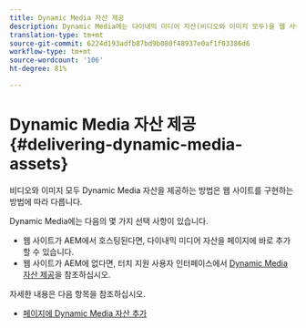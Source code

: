```yaml
---
title: Dynamic Media 자산 제공
description: Dynamic Media에는 다이내믹 미디어 자산(비디오와 이미지 모두)을 웹 사이트에 제공할 수 있는 선택 사항이 몇 가지 있습니다.
translation-type: tm+mt
source-git-commit: 6224d193adfb87bd9b080f48937e0af1f03386d6
workflow-type: tm+mt
source-wordcount: '106'
ht-degree: 81%

---
```



# Dynamic Media 자산 제공{#delivering-dynamic-media-assets}

비디오와 이미지 모두 Dynamic Media 자산을 제공하는 방법은 웹 사이트를 구현하는 방법에 따라 다릅니다.

Dynamic Media에는 다음의 몇 가지 선택 사항이 있습니다.

* 웹 사이트가 AEM에서 호스팅된다면, 다이내믹 미디어 자산을 페이지에 바로 추가할 수 있습니다.
* 웹 사이트가 AEM에 없다면, 터치 지원 사용자 인터페이스에서 [Dynamic Media 자산 제공](/help/assets/dynamic-media/delivering-dynamic-media-assets.md)을 참조하십시오.

자세한 내용은 다음 항목을 참조하십시오.

* [페이지에 Dynamic Media 자산 추가](/help/assets/dynamic-media/adding-dynamic-media-assets-to-pages.md)

